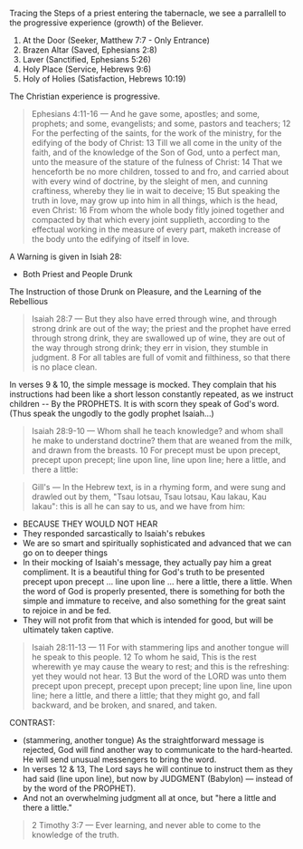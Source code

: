 <!-- ### A Progressive Experience - Christian Growth -->

Tracing the Steps of a priest entering the tabernacle, we see a parrallell to the progressive experience (growth) of the Believer.

1. At the Door (Seeker, Matthew 7:7 - Only Entrance)
2. Brazen Altar (Saved, Ephesians 2:8)
3. Laver (Sanctified, Ephesians 5:26)
4. Holy Place (Service, Hebrews 9:6)
5. Holy of Holies (Satisfaction, Hebrews 10:19)

The Christian experience is progressive.

> Ephesians 4:11-16 &mdash; And he gave some, apostles; and some, prophets; and some, evangelists; and some, pastors and teachers; 12 For the perfecting of the saints, for the work of the ministry, for the edifying of the body of Christ: 13 Till we all come in the unity of the faith, and of the knowledge of the Son of God, unto a perfect man, unto the measure of the stature of the fulness of Christ: 14 That we henceforth be no more children, tossed to and fro, and carried about with every wind of doctrine, by the sleight of men, and cunning craftiness, whereby they lie in wait to deceive; 15 But speaking the truth in love, may grow up into him in all things, which is the head, even Christ: 16 From whom the whole body fitly joined together and compacted by that which every joint supplieth, according to the effectual working in the measure of every part, maketh increase of the body unto the edifying of itself in love.

A Warning is given in Isiah 28:

- Both Priest and People Drunk

The Instruction of those Drunk on Pleasure, and the Learning of the Rebellious

> Isaiah 28:7 &mdash; But they also have erred through wine, and through strong drink are out of the way; the priest and the prophet have erred through strong drink, they are swallowed up of wine, they are out of the way through strong drink; they err in vision, they stumble in judgment. 8 For all tables are full of vomit and filthiness, so that there is no place clean.

In verses 9 & 10, the simple message is mocked. They complain that his instructions had been like a short lesson constantly repeated, as we instruct children -- By the PROPHETS. It is with scorn they speak of God's word. (Thus speak the ungodly to the godly prophet Isaiah...)

> Isaiah 28:9-10 &mdash; Whom shall he teach knowledge? and whom shall he make to understand doctrine? them that are weaned from the milk, and drawn from the breasts. 10 For precept must be upon precept, precept upon precept; line upon line, line upon line; here a little, and there a little:

> Gill's &mdash;  In the Hebrew text, is in a rhyming form, and were sung and drawled out by them, "Tsau lotsau, Tsau lotsau, Kau lakau, Kau lakau": this is all he can say to us, and we have from him:

- BECAUSE THEY WOULD NOT HEAR
- They responded sarcastically to Isaiah's rebukes
- We are so smart and spiritually sophisticated and advanced that we can go on to deeper things
- In their mocking of Isaiah's message, they actually pay him a great compliment. It is a beautiful thing for God's truth to be presented precept upon precept … line upon line … here a little, there a little. When the word of God is properly presented, there is something for both the simple and immature to receive, and also something for the great saint to rejoice in and be fed.
- They will not profit from that which is intended for good, but will be ultimately taken captive.

> Isaiah 28:11-13 &mdash; 11 For with stammering lips and another tongue will he speak to this people. 12 To whom he said, This is the rest wherewith ye may cause the weary to rest; and this is the refreshing: yet they would not hear. 13 But the word of the LORD was unto them precept upon precept, precept upon precept; line upon line, line upon line; here a little, and there a little; that they might go, and fall backward, and be broken, and snared, and taken.

CONTRAST: 
- (stammering, another tongue) As the straightforward message is rejected, God will find another way to communicate to the hard-hearted. He will send unusual messengers to bring the word.
- In verses 12 & 13, The Lord says he will continue to instruct them as they had said (line upon line), but now by JUDGMENT (Babylon) &mdash; instead of by the word of the PROPHET). 
- And not an overwhelming judgment all at once, but "here a little and there a little." 

> 2 Timothy 3:7 &mdash; Ever learning, and never able to come to the knowledge of the truth. 